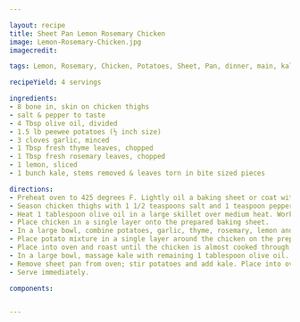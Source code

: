 ```yaml
---

layout: recipe
title: Sheet Pan Lemon Rosemary Chicken
image: Lemon-Rosemary-Chicken.jpg
imagecredit:

tags: Lemon, Rosemary, Chicken, Potatoes, Sheet, Pan, dinner, main, kale

recipeYield: 4 servings

ingredients: 
- 8 bone in, skin on chicken thighs
- salt & pepper to taste
- 4 Tbsp olive oil, divided
- 1.5 lb peewee potatoes (½ inch size)
- 3 cloves garlic, minced
- 1 Tbsp fresh thyme leaves, chopped
- 1 Tbsp fresh rosemary leaves, chopped
- 1 lemon, sliced
- 1 bunch kale, stems removed & leaves torn in bite sized pieces

directions:
- Preheat oven to 425 degrees F. Lightly oil a baking sheet or coat with nonstick spray.
- Season chicken thighs with 1 1/2 teaspoons salt and 1 teaspoon pepper.
- Heat 1 tablespoon olive oil in a large skillet over medium heat. Working in batches, add chicken, skin-side down, and sear both sides until golden brown, about 2-3 minutes per side.
- Place chicken in a single layer onto the prepared baking sheet.
- In a large bowl, combine potatoes, garlic, thyme, rosemary, lemon and 2 tablespoons olive oil; season with salt and pepper, to taste.
- Place potato mixture in a single layer around the chicken on the prepared baking sheet.
- Place into oven and roast until the chicken is almost cooked through and the potatoes are almost tender, about 25-30 minutes.
- In a large bowl, massage kale with remaining 1 tablespoon olive oil.
- Remove sheet pan from oven; stir potatoes and add kale. Place into oven and continue to roast for an additional 10-12 minutes, or until the kale has crisped. Let stand 5 minutes.
- Serve immediately.

components:


---
```

